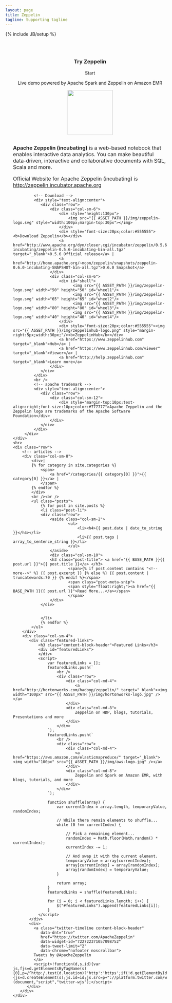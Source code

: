 ```yaml
---
layout: page
title: Zeppelin
tagline: Supporting tagline
---
```

{% include JB/setup %}

<ul class="posts">
    <div class="row">
         <div class="col-sm-4">
             <!-- AWS Zeppelin Demo -->
             <div class="alert alert-info" style="text-align:center;margin:0 0 30px 0;padding-top:30px;">
                 <h3 class="post-title"><a>Try Zeppelin</a></h3>
                 <div style="margin:10px 0 10px 0px" class="btn btn-info" onclick="location.href = '/demo.html';">Start</div>
                 <p>Live demo powered by Apache Spark and Zeppelin on Amazon EMR</p>
                 <a href="https://aws.amazon.com/" target="_blank"><img src="{{ ASSET_PATH }}/img/aws-logo.jpg" style="width:140px"></img></a>
             </div>
         </div>
         <div class="col-sm-8">
             <!-- Intro -->
             <p style="font-size:16px"><b>Apache Zeppelin (incubating)</b> is a web-based notebook that enables interactive data analytics. 
You can make beautiful data-driven, interactive and collaborative documents with SQL, Scala and more.
             </p>
             <p style="font-size:16px;">
                 Official Website for Apache Zeppelin (incubating) is <a href="http://zeppelin.incubator.apache.org">http://zeppelin.incubator.apache.org</a>
             </p>

             <!-- Download -->
             <div style="text-align:center">
                <div class="row">
                    <div class="col-sm-6">
                        <div style="height:130px">
                            <img src="{{ ASSET_PATH }}/img/zeppelin-logo.svg" style="width:100px;margin-top:30px"></img>
                        </div>
                        <div style="font-size:20px;color:#555555"><b>Download Zeppelin</b></div>
                        <a href="http://www.apache.org/dyn/closer.cgi/incubator/zeppelin/0.5.6-incubating/zeppelin-0.5.6-incubating-bin-all.tgz" target="_blank">0.5.6 Official release</a> |
                        <a href="http://home.apache.org/~moon/zeppelin/snapshots/zeppelin-0.6.0-incubating-SNAPSHOT-bin-all.tgz">0.6.0 Snapshot</a>
                    </div>
                    <div class="col-sm-6">
                        <div id="shell">
                              <img src="{{ ASSET_PATH }}/img/zeppelin-logo.svg" width="50" height="50" id="wheel1"/>
                              <img src="{{ ASSET_PATH }}/img/zeppelin-logo.svg" width="65" height="65" id="wheel2"/>
                              <img src="{{ ASSET_PATH }}/img/zeppelin-logo.svg" width="80" height="80" id="wheel3"/>
                              <img src="{{ ASSET_PATH }}/img/zeppelin-logo.svg" width="40" height="40" id="wheel4"/>
                        </div>
                        <div style="font-size:20px;color:#555555"><img src="{{ ASSET_PATH }}/img/zeppelinhub-logo.png" style="margin-right:5px;width:30px;"/><b>ZeppelinHub</b></div>
                        <a href="https://www.zeppelinhub.com" target="_blank">Hub</a> |
                        <a href="https://www.zeppelinhub.com/viewer" target="_blank">Viewer</a> |
                        <a href="http://help.zeppelinhub.com" target="_blank">Learn more</a>
                    </div>
                </div>
             </div>
             <br />
             <!-- apache trademark -->
             <div style="text-align:center">
                <div class="row">
                    <div class="col-sm-12">
                        <div style="margin-top:10px;text-align:right;font-size:10px;color:#777777">Apache Zeppelin and the Zeppelin logo are trademarks of the Apache Software Foundation</div>
                    </div>
                </div>
             </div>
         </div>
    </div>
    <hr>
    <div class="row">
        <!-- articles -->
        <div class="col-sm-8">
            <div>|
            {% for category in site.categories %}
                <span>
                    <a href="/categories/{{ category[0] }}">{{ category[0] }}</a> | 
                </span>
            {% endfor %}
            </div>
            <br /><br />
            <ul class="posts">
                {% for post in site.posts %}
                <li class="post-li">
                <div class="row">
                    <aside class="col-sm-2">
                            <ul>
                                <li><h4>{{ post.date | date_to_string }}</h4></li>
                                <li>{{ post.tags | array_to_sentence_string }}</li>
                            </ul>
                    </aside>
                    <div class="col-sm-10">
                    <h3 class="post-title"> <a href="{{ BASE_PATH }}{{ post.url }}">{{ post.title }}</a> </h3>
                            <span>{% if post.content contains "<!--more-->" %} {{ post.excerpt }} {% else %} {{ post.content | truncatewords:70 }} {% endif %}</span>
                            <span class="post-meta-snip">
                            <span style="float:right;"><a href="{{ BASE_PATH }}{{ post.url }}">Read More...</a></span> 
                            </span>
                    </div>
                </div>


                </li>
                {% endfor %}
            </ul>
        </div>
        <div class="col-sm-4">
           <div class="featured-links">
               <h3 class="content-block-header">Featured Links</h3>
               <div id="featuredLinks">
               </div>
               <script>
                   var featuredLinks = [];
                   featuredLinks.push(`
                       <br />
                       <div class="row">
                           <div class="col-md-4">
                               <a href="http://hortonworks.com/hadoop/zeppelin/" target="_blank"><img width="100px" src="{{ ASSET_PATH }}/img/hortonworks-logo.jpg" /></a>
                           </div>
                           <div class="col-md-8">
                               Zeppelin on HDP, blogs, tutorials, Presentations and more
                           </div>
                       </div>
                   `);
                   featuredLinks.push(`
                       <br />
                       <div class="row">
                           <div class="col-md-4">
                               <a href="https://aws.amazon.com/elasticmapreduce/" target="_blank"><img width="100px" src="{{ ASSET_PATH }}/img/aws-logo.jpg" /></a>
                           </div>
                           <div class="col-md-8">
                               Zeppelin and Spark on Amazon EMR, with blogs, tutorials, and more
                           </div>
                       </div>
                   `);
                   
                   function shuffle(array) {
                       var currentIndex = array.length, temporaryValue, randomIndex;

                       // While there remain elements to shuffle...
                       while (0 !== currentIndex) {

                           // Pick a remaining element...
                           randomIndex = Math.floor(Math.random() * currentIndex);
                           currentIndex -= 1;

                           // And swap it with the current element.
                           temporaryValue = array[currentIndex];
                           array[currentIndex] = array[randomIndex];
                           array[randomIndex] = temporaryValue;
                       }

                       return array;
                   }
                   featuredLinks = shuffle(featuredLinks);

                   for (i = 0; i < featuredLinks.length; i++) {
                       $("#featuredLinks").append(featuredLinks[i]);
                   }
               </script>
           </div>
           <div>
             <a class="twitter-timeline content-block-header"
                data-dnt="true"
                href="https://twitter.com/ApacheZeppelin"
                data-widget-id="722722371057098752"
                data-tweet-limit="2"
                data-chrome="nofooter noscrollbar">
             Tweets by @ApacheZeppelin
             </a>
             <script>!function(d,s,id){var js,fjs=d.getElementsByTagName(s)[0],p=/^http:/.test(d.location)?'http':'https';if(!d.getElementById(id)){js=d.createElement(s);js.id=id;js.src=p+"://platform.twitter.com/widgets.js";fjs.parentNode.insertBefore(js,fjs);}}(document,"script","twitter-wjs");</script>
          </div>
       </div>
    </div>
</ul>




